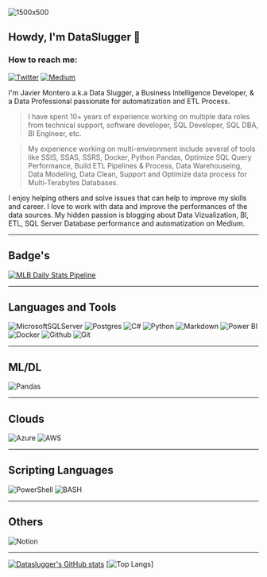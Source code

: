 ![1500x500](https://user-images.githubusercontent.com/15751283/110406389-c0c37380-8047-11eb-823a-57cc48d163f3.jpg)
<!-- 
<img src="/images/1500x500.jpg" />

    [![DataSlugger's GitHub stats](https://github-readme-stats.vercel.app/api?username=dataslugger&show_icons=true&theme=onedark)](https://github.com/dataslugger/github-readme-stats)
[![Top Langs](https://github-readme-stats.vercel.app/api/top-langs/?username=dataslugger&langs_count=8&layout=compact)](https://github.com/dataslugger/github-readme-stats)
-->
<!--
**DataSlugger/dataslugger** is a ✨ _special_ ✨ repository because its `README.md` (this file) appears on your GitHub profile.

Here are some ideas to get you started:

- 🔭 I’m currently working on ...
- 🌱 I’m currently learning ...
- 👯 I’m looking to collaborate on ...
- 🤔 I’m looking for help with ...
- 💬 Ask me about ...
- 📫 How to reach me: ...
- 😄 Pronouns: ...
- ⚡ Fun fact: ...
-->

<!--  <p> Welcome to my Profile! 👋 </br> -->
## Howdy, I'm DataSlugger 👋

### How to reach me:


[![Twitter](https://img.shields.io/badge/-Twitter-%231DA1F2?logo=twitter&logoColor=#1DA1F2&Style=for-the-badge&logoWidth=75)](https://twitter.com/dataslugger) [![Medium](https://img.shields.io/badge/-Medium-%23000000?Style=for-the-badge&logo=medium&logoWidth=30)](https://medium.com/@jmontero19)

I'm Javier Montero a.k.a Data Slugger, a Business Intelligence Developer, & a Data Professional passionate for automatization and ETL Process. 

> I have spent 10+ years of experience working on multiple data roles from technical support, software developer, SQL Developer, SQL DBA, BI Engineer, etc.

> My experience working on multi-environment include several of tools like SSIS, SSAS, SSRS, Docker, Python Pandas, Optimize SQL Query Performance, Build ETL Pipelines & Process, Data Warehouseing, Data Modeling, Data Clean, Support and Optimize data process for Multi-Terabytes Databases.

I enjoy helping others and solve issues that can help to improve my skills and career.
I love to work with data and improve the performances of the data sources.
My hidden passion is blogging about Data Vizualization, BI, ETL, SQL Server Database performance and automatization on Medium.

---
## Badge's
[![MLB Daily Stats Pipeline](https://github.com/DataSlugger/PythonCode/actions/workflows/etl_mlb_currentday.yml/badge.svg)](https://github.com/DataSlugger/PythonCode/actions/workflows/etl_mlb_currentday.yml)

---
## Languages and Tools

![MicrosoftSQLServer](https://img.shields.io/badge/Microsoft%20SQL%20Sever-CC2927?style=for-the-badge&logo=microsoft%20sql%20server&logoColor=white) ![Postgres](https://img.shields.io/badge/postgres-%23316192.svg?style=for-the-badge&logo=postgresql&logoColor=white) 	![C#](https://img.shields.io/badge/c%23-%23239120.svg?style=for-the-badge&logo=c-sharp&logoColor=white) ![Python](https://img.shields.io/badge/python-3670A0?style=for-the-badge&logo=python&logoColor=ffdd54) ![Markdown](https://img.shields.io/badge/markdown-%23000000.svg?style=for-the-badge&logo=markdown&logoColor=white) ![Power BI](https://img.shields.io/badge/-POWER%20BI-%23F2C811?Style=for-the-badge&logo=powerbi&logoColor=white) ![Docker](https://img.shields.io/badge/DOCKER-%232496ED.svg?Style=for-the-badge&logo=docker&logoColor=white) ![Github](https://img.shields.io/badge/-Github-%23181717?Style=for-the-badge&logo=github) ![Git](https://img.shields.io/badge/-Git-%23F05032?Style=for-the-badge&logo=git&logoColor=white&logoWidth=50)

---

## ML/DL
![Pandas](https://img.shields.io/badge/pandas-%23150458.svg?style=for-the-badge&logo=pandas&logoColor=white)

---

## Clouds

![Azure](https://img.shields.io/badge/azure-%230072C6.svg?style=for-the-badge&logo=azure-devops&logoColor=white) ![AWS](https://img.shields.io/badge/AWS-%23FF9900.svg?style=for-the-badge&logo=amazon-aws&logoColor=white)

---
## Scripting Languages
![PowerShell](https://img.shields.io/badge/PowerShell-blue?style=for-the-badge&logo=powershell&logocolor=White) ![BASH](https://img.shields.io/badge/-Bash-%23F05032?Style=for-the-badge&logo=bash)

---

## Others
![Notion](https://img.shields.io/badge/Notion-%23000000.svg?style=for-the-badge&logo=notion&logoColor=white)

---
[![Dataslugger's GitHub stats](https://github-readme-stats.vercel.app/api?username=dataslugger&count_private=true&show_icons=true&theme=tokyonight)](https://github.com/dataslugger/dataslugger)
[![Top Langs](https://github-readme-stats.vercel.app/api/top-langs?username=dataslugger&langs_count=8&theme=onedark)]
<!--
<div align="center">
<a href="https://github.com/dataslugger/github-readme-stats">
  <img align="center" src="https://github-readme-stats.vercel.app/api?username=dataslugger&show_icons=true&theme=onedark" />
</a>

<a href="https://github.com/dataslugger/github-readme-stats">
<iframe width="600" height="600" src="https://ionicabizau.github.io/github-profile-languages/api.html?dataslugger" frameborder="0"></iframe>
  <img align="center" src="https://github-readme-stats.vercel.app/api/top-langs/?username=dataslugger&langs_count=8&layout=compact" />
</a>
</div>
-->

<p></p>

<p></p>

<!-- Actual text 
You can find me on [![Twitter][1.2]][1], or on [![LinkedIn][2.2]][2].
-->

<!-- Icons 
[1.2]: ![twitter](https://user-images.githubusercontent.com/15751283/109595548-5c9a3000-7ada-11eb-84ac-8cc03d376365.png) 
[2.2]: ![linkedin](https://user-images.githubusercontent.com/15751283/109595719-af73e780-7ada-11eb-8c7b-095f46034503.png)

-->
<!-- Links to your social media accounts 
[1]: https://twitter.com/dataslugger
[2]: https://www.linkedin.com/in/jmonterohn/

-->
